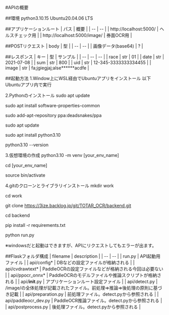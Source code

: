 #APIの概要

##環境
python3.10.15
Ubuntu20.04.06 LTS

##アプリケーションルート
| パス | 概要 |
| -- | -- |
| http://localhost:5000/ | ヘルスチェック用 |
| http://localhost:5000/image/ | 券面OCR用 |

##POSTリクエスト
| body | 型 |
| -- | -- |
| 画像データ(base64) | ? |

##レスポンス
| キー | 型 | サンプル |
| -- | -- | -- |
| race | str | 01 |
| date | str | 2021-07-08 |
| sum | str | 800 |
| uid | str | 12-345-3333333334455 |
| image | str | fa;jgiegjaj;alse******acdfe |

##起動方法
1.Window上にWSL経由でUbuntuアプリをインストール
  以下Ubuntuアプリ内で実行

2.Pythonのインストール
sudo apt update

sudo apt install software-properties-common

sudo add-apt-repository ppa:deadsnakes/ppa

sudo apt update

sudo apt install python3.10

python3.10 --version

3.仮想環境の作成
python3.10 -m venv [your_env_name]

cd [your_env_name]

source bin/activate

4.gitのクローンとライブラリインストール
mkdir work

cd work

git clone https://3ize.backlog.jp/git/TOTAR_OCR/backend.git

cd backend

pip install -r requirements.txt

python run.py

※windowsだと起動はできますが、APIにリクエストしてもエラーが出ます。

##Flaskフォルダ構成
| filename | description |
| -- | -- |
| run.py | API起動用ファイル |
| api/config* | DBなどの設定ファイルが格納される |
| api/cvdrawtext* | PaddleOCRの設定ファイルなどが格納される今回は必要ない |
| api/ppocr_onnx* | PaddleOCRのモデルファイルや推論スクリプトが格納される |
| api/__init__.py | アプリケーションルート設定ファイル |
| api/detect.py | /image/の全体処理が記載されたファイル。前処理⇒推論⇒後処理の原則に基づき記載 |
| api/preparation.py | 前処理ファイル。detect.pyから参照される |
| api/paddleocr_dev.py | PaddleOCR推論ファイル。detect.pyから参照される |
| api/postprocess.py | 後処理ファイル。detect.pyから参照される |


